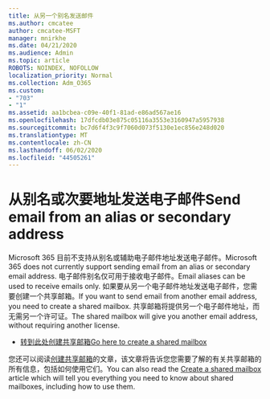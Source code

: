 ```yaml
---
title: 从另一个别名发送邮件
ms.author: cmcatee
author: cmcatee-MSFT
manager: mnirkhe
ms.date: 04/21/2020
ms.audience: Admin
ms.topic: article
ROBOTS: NOINDEX, NOFOLLOW
localization_priority: Normal
ms.collection: Adm_O365
ms.custom:
- "703"
- "1"
ms.assetid: aa1bcbea-c09e-40f1-81ad-e86ad567ae16
ms.openlocfilehash: 17dfcdb03e875c05116a3553e3160947a5957938
ms.sourcegitcommit: bc7d6f4f3c9f7060d073f5130e1ec856e248d020
ms.translationtype: MT
ms.contentlocale: zh-CN
ms.lasthandoff: 06/02/2020
ms.locfileid: "44505261"
---
```

# <a name="send-email-from-an-alias-or-secondary-address"></a><span data-ttu-id="ed496-102">从别名或次要地址发送电子邮件</span><span class="sxs-lookup"><span data-stu-id="ed496-102">Send email from an alias or secondary address</span></span>

<span data-ttu-id="ed496-103">Microsoft 365 目前不支持从别名或辅助电子邮件地址发送电子邮件。</span><span class="sxs-lookup"><span data-stu-id="ed496-103">Microsoft 365 does not currently support sending email from an alias or secondary email address.</span></span> <span data-ttu-id="ed496-104">电子邮件别名仅可用于接收电子邮件。</span><span class="sxs-lookup"><span data-stu-id="ed496-104">Email aliases can be used to receive emails only.</span></span> <span data-ttu-id="ed496-105">如果要从另一个电子邮件地址发送电子邮件，您需要创建一个共享邮箱。</span><span class="sxs-lookup"><span data-stu-id="ed496-105">If you want to send email from another email address, you need to create a shared mailbox.</span></span> <span data-ttu-id="ed496-106">共享邮箱将提供另一个电子邮件地址，而无需另一个许可证。</span><span class="sxs-lookup"><span data-stu-id="ed496-106">The shared mailbox will give you another email address, without requiring another license.</span></span>
  
- [<span data-ttu-id="ed496-107">转到此处创建共享邮箱</span><span class="sxs-lookup"><span data-stu-id="ed496-107">Go here to create a shared mailbox</span></span>](https://portal.office.com/AdminPortal/Home#/AssistedGuide/addemailoptions)

<span data-ttu-id="ed496-108">您还可以阅读[创建共享邮箱](https://docs.microsoft.com/microsoft-365/admin/email/create-a-shared-mailbox)的文章，该文章将告诉您您需要了解的有关共享邮箱的所有信息，包括如何使用它们。</span><span class="sxs-lookup"><span data-stu-id="ed496-108">You can also read the [Create a shared mailbox](https://docs.microsoft.com/microsoft-365/admin/email/create-a-shared-mailbox) article which will tell you everything you need to know about shared mailboxes, including how to use them.</span></span>